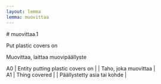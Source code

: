 ```yaml
---
layout: lemma
lemma: muovittaa
---
```


<div class="sense">
# <span class="sensename">muovittaa.1</span>

<span class="description">Put plastic covers on</span>

<span class="description">Muovittaa, laittaa muovipäällyste</span>

A0 | Entity putting plastic covers on |   | Taho, joka muovittaa |  
A1 | Thing covered |   | Päällystetty asia tai kohde |  

</div>

